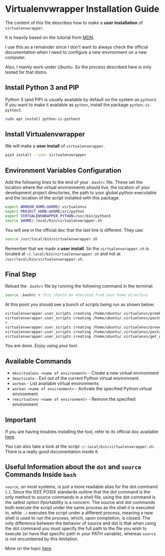 # Virtualenvwrapper Installation Guide

The content of this file describes how to make a **user installation** of `virtualenvwrapper`.

It is heavily based on the tutorial from [MDN](https://developer.mozilla.org/en-US/docs/Learn/Server-side/Django/development_environment).

I use this as a remainder since I don't want to always check the official documentation when I need to configure a new environment
on a new computer.

Also, I mainly work under Ubuntu. So the process described here is only tested for that distro.

## Install Python 3 and PIP

Python 3 (and PIP) is usually available by default on the system as `python3`. If you want to make it available as `python`, install the package `python-is-python3`.

```bash
sudo apt install python-is-python3
```

## Install Virtualenvwrapper

We will make a **user install** of `virtualenvwrapper`.

```bash
pip3 install --user virtualenvwrapper
```

## Environment Variables Configuration

Add the following lines to the end of your `.bashrc` file. These set the location where the virtual environments should live, the location of your development project directories, the path to your global python executable and the location of the script installed with this package.

```bash
export WORKON_HOME=$HOME/.virtualenvs
export PROJECT_HOME=$HOME/src/python
export VIRTUALENVWRAPPER_PYTHON=/usr/bin/python3
source $HOME/.local/bin/virtualenvwrapper.sh
```

You will see in the official doc that the last line is different. They use:
```bash
source /usr/local/bin/virtualenvwrapper.sh
```

Remember that we made a **user install**. So the `virtualenvwrapper.sh` is located at `~/.local/bin/virtualenvwrapper.sh` and not at `/usr/local/bin/virtualenvwrapper.sh`.

## Final Step

Reload the `.bashrc` file by running the following command in the terminal:

```bash
source .bashrc # this should be executed from your home directory
```

At this point you should see a bunch of scripts being run as shown below:

```bash
virtualenvwrapper.user_scripts creating /home/ubuntu/.virtualenvs/premkproject
virtualenvwrapper.user_scripts creating /home/ubuntu/.virtualenvs/postmkproject
# ...
virtualenvwrapper.user_scripts creating /home/ubuntu/.virtualenvs/preactivate
virtualenvwrapper.user_scripts creating /home/ubuntu/.virtualenvs/postactivate
virtualenvwrapper.user_scripts creating /home/ubuntu/.virtualenvs/get_env_details
```

You are done. Enjoy using your tool.

## Available Commands

- `mkvirtualenv <name of environment>` - Create a new virtual environment
- `deactivate` - Exit out of the current Python virtual environment
- `workon` - List available virtual environments
- `workon <name of environment>` - Activate the specified Python virtual environment
- `rmvirtualenv <name of environment>` - Remove the specified environment

## Important

If you are having troubles installing the tool, refer to its official doc available [here](https://virtualenvwrapper.readthedocs.io/en/latest/).

You can also take a look at the script `~/.local/bin/virtualenvwrapper.sh`. There is a really good documentation inside it.

## Useful Information about the `dot` and `source` Commands Inside `bash`

`source`, on most systems, is just a more readable alias for the dot command (`.`). Since the IEEE POSIX standards outline 
that the dot command is the only method to source commands in a shell file, using the dot command is the safest option ifportability is a concern. The source and dot commands both execute the script under the same process as the shell it is
executed in, while `./` executes the script under a different process, meaning a new shell is used to run the process, which,
upon completion, is closed. The only difference between the behavior of source and dot is that when using the dot command you
must specify the full path to the file you wish to execute (or have that specific path in your PATH variable), whereas `source`
is not encumbered by this limitation.

More on the topic [here](https://medium.com/@sdbutalla/what-really-is-the-difference-between-the-source-and-dot-commands-in-bash-zshell-736896bc26a3).
